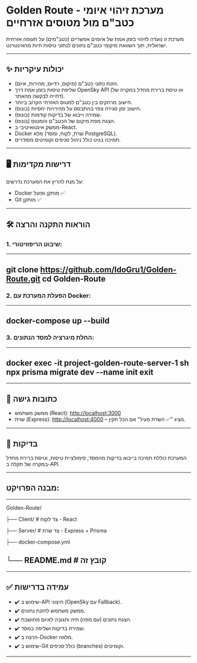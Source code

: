 # Golden Route - מערכת זיהוי איומי כטב"ם מול מטוסים אזרחיים

מערכת זו נועדה לזיהוי בזמן אמת של איומים אפשריים (כטב"מים) על תעופה אזרחית ישראלית, תוך השוואת מיקומי כטב"ם נתונים לנתוני טיסות חיות מהאינטרנט.

---

## ✨ יכולות עיקריות

- הזנת נתוני כטב"ם (מיקום, רדיוס, מהירות, איום).
- שליפת טיסות בזמן אמת דרך OpenSky API (או טיסת ברירת מחדל במקרה של דחייה לבקשה מהאתר).
- חישוב מרחקים בין כטב"ם למטוס האזרחי הקרוב ביותר.
- חישוב זמן סגירה צפוי בהתבסס על מהירויות יחסיות (בונוס).
- שמירה וייבוא של בדיקות קודמות (בונוס).
- הצגת מפת מיקום של הכטב"ם והמטוס (בונוס).
- ממשק אינטואיטיבי ב-React.
- Docker מלא (שרת, לקוח, ומסד PostgreSQL).
- תמיכה בגיט כולל ניהול סניפים וקומיטים מסודרים.

---

## 🖥️ דרישות מקדימות

על מנת להריץ את המערכת נדרשים:

- Docker מותקן ופועל ✅
- Git מותקן ✅

---

## 🛠️ הוראות התקנה והרצה

### 1. שיבוט הריפוזיטורי:

------
git clone https://github.com/IdoGru1/Golden-Route.git
cd Golden-Route
------

### 2. הפעלת המערכת עם Docker:

------
docker-compose up --build
------

### 3. החלת מיגרציה למסד הנתונים:

------
docker exec -it project-golden-route-server-1 sh
npx prisma migrate dev --name init
exit
------

---

## 🔗 כתובות גישה

- ממשק משתמש (React): [http://localhost:3000](http://localhost:3000)
- שרת (Express): [http://localhost:4000](http://localhost:4000) – מציג "✅ השרת פעיל" אם הכל תקין.

---

## 🧪 בדיקות

המערכת כוללת תמיכה בייבוא בדיקות מהמסד, סימולציית טיסות, וטיסת ברירת מחדל במקרה של תקלה ב-API.

---

## מבנה הפרויקט:

------
Golden-Route/

├── Client/           # צד לקוח - React

├── Server/           # צד שרת - Express + Prisma

├── docker-compose.yml

└── README.md         # קובץ זה
------

---

## ✅ עמידה בדרישות

- ✔️ שימוש ב-API חיצוני (OpenSky עם Fallback).
- ✔️ ממשק משתמש להזנת נתונים.
- ✔️ הצגת נתונים (עם מפה) חיה ותגובה לאיום מחושבת.
- ✔️ שמירת בדיקות ושליפה במסד.
- ✔️ הרצה ב-Docker מלאה.
- ✔️ שימוש ב-Git כולל סניפים (branches) וקומיטים.

---
